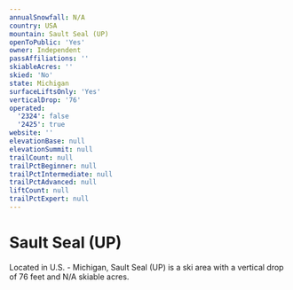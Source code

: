 ```yaml
---
annualSnowfall: N/A
country: USA
mountain: Sault Seal (UP)
openToPublic: 'Yes'
owner: Independent
passAffiliations: ''
skiableAcres: ''
skied: 'No'
state: Michigan
surfaceLiftsOnly: 'Yes'
verticalDrop: '76'
operated:
  '2324': false
  '2425': true
website: ''
elevationBase: null
elevationSummit: null
trailCount: null
trailPctBeginner: null
trailPctIntermediate: null
trailPctAdvanced: null
liftCount: null
trailPctExpert: null
---
```



# Sault Seal (UP)

Located in U.S. - Michigan, Sault Seal (UP) is a ski area with a vertical drop of 76 feet and N/A skiable acres.
